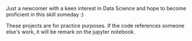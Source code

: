 Just a newcomer with a keen interest in Data Science and hope to become proficient in this skill someday :)

These projects are for practice purposes. If the code references someone else's work, it will be remark on the jupyter notebook.
